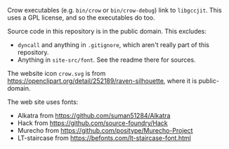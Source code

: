 Crow executables (e.g. `bin/crow` or `bin/crow-debug`) link to `libgccjit`.
This uses a GPL license, and so the executables do too.

Source code in this repository is in the public domain. This excludes:

* `dyncall` and anything in `.gitignore`, which aren't really part of this repository.
* Anything in `site-src/font`. See the readme there for sources.

The website icon `crow.svg` is from https://openclipart.org/detail/252189/raven-silhouette, where it is public-domain.

The web site uses fonts:
* Alkatra from https://github.com/suman51284/Alkatra
* Hack from https://github.com/source-foundry/Hack
* Murecho from https://github.com/positype/Murecho-Project
* LT-staircase from https://befonts.com/lt-staircase-font.html
